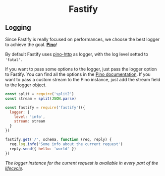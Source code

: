 <h1 align="center">Fastify</h1>

## Logging
Since Fastify is really focused on performances, we choose the best logger to achieve the goal. **[Pino](https://github.com/pinojs/pino)**!

By default Fastify uses [pino-http](https://github.com/pinojs/pino-http) as logger, with the log level setted to `'fatal'`.

If you want to pass some options to the logger, just pass the logger option to Fastify.
You can find all the options in the [Pino documentation](https://github.com/pinojs/pino/blob/master/docs/API.md#pinooptions-stream). If you want to pass a custom stream to the Pino instance, just add the stream field to the logger object.
```js
const split = require('split2')
const stream = split(JSON.parse)

const fastify = require('fastify')({
  logger: {
    level: 'info',
    stream: stream
  }
})

fastify.get('/', schema, function (req, reply) {
  req.log.info('Some info about the current request')
  reply.send({ hello: 'world' })
})
```
*The logger instance for the current request is available in every part of the [lifecycle](https://github.com/fastify/fastify/blob/master/docs/Lifecycle.md).*

